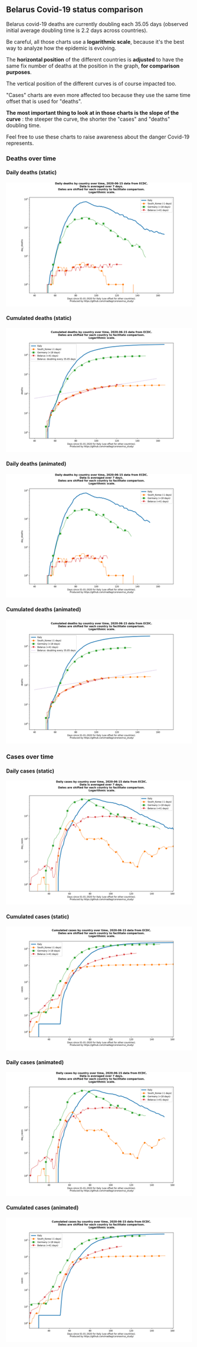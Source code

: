 ## Belarus Covid-19 status comparison 

Belarus covid-19 deaths are currently doubling each 35.05 days (observed initial average doubling time is 2.2 days across countries).



Be careful, all those charts use a **logarithmic scale**, because it's the best way to analyze how the epidemic is evolving.
 
The **horizontal position** of the different countries is **adjusted** to have the same fix number of deaths at the position in the graph, **for comparison purposes**.

The vertical position of the different curves is of course impacted too.

"Cases" charts are even more affected too because they use the same time offset that is used for "deaths".

**The most important thing to look at in those charts is the slope of the curve** : the steeper the curve, the shorter the "cases" and "deaths" doubling time.

Feel free to use these charts to raise awareness about the danger Covid-19 represents. 


 
### Deaths over time
 
#### Daily deaths (static)
![Belarus covid-19 daily deaths static chart](https://raw.githubusercontent.com/madlag/coronavirus_study/master/notebooks/graphs/2020-06-15/countries/Belarus/2020-06-15_Belarus_day_deaths.png "Belarus covid-19 day_deaths static chart")   
 
#### Cumulated deaths (static)
![Belarus covid-19 cumulated deaths static chart](https://raw.githubusercontent.com/madlag/coronavirus_study/master/notebooks/graphs/2020-06-15/countries/Belarus/2020-06-15_Belarus_deaths.png "Belarus covid-19 deaths static chart")   
 
#### Daily deaths (animated)
![Belarus covid-19 daily deaths animated chart](https://raw.githubusercontent.com/madlag/coronavirus_study/master/notebooks/graphs/2020-06-15/countries/Belarus/2020-06-15_Belarus_day_deaths.gif "Belarus covid-19 day_deaths animated chart")   
 
#### Cumulated deaths (animated)
![Belarus covid-19 cumulated deaths animated chart](https://raw.githubusercontent.com/madlag/coronavirus_study/master/notebooks/graphs/2020-06-15/countries/Belarus/2020-06-15_Belarus_deaths.gif "Belarus covid-19 deaths animated chart")   

 
### Cases over time
 
#### Daily cases (static)
![Belarus covid-19 daily cases static chart](https://raw.githubusercontent.com/madlag/coronavirus_study/master/notebooks/graphs/2020-06-15/countries/Belarus/2020-06-15_Belarus_day_cases.png "Belarus covid-19 day_cases static chart")   
 
#### Cumulated cases (static)
![Belarus covid-19 cumulated cases static chart](https://raw.githubusercontent.com/madlag/coronavirus_study/master/notebooks/graphs/2020-06-15/countries/Belarus/2020-06-15_Belarus_cases.png "Belarus covid-19 cases static chart")   
 
#### Daily cases (animated)
![Belarus covid-19 daily cases animated chart](https://raw.githubusercontent.com/madlag/coronavirus_study/master/notebooks/graphs/2020-06-15/countries/Belarus/2020-06-15_Belarus_day_cases.gif "Belarus covid-19 day_cases animated chart")   
 
#### Cumulated cases (animated)
![Belarus covid-19 cumulated cases animated chart](https://raw.githubusercontent.com/madlag/coronavirus_study/master/notebooks/graphs/2020-06-15/countries/Belarus/2020-06-15_Belarus_cases.gif "Belarus covid-19 cases animated chart")   

